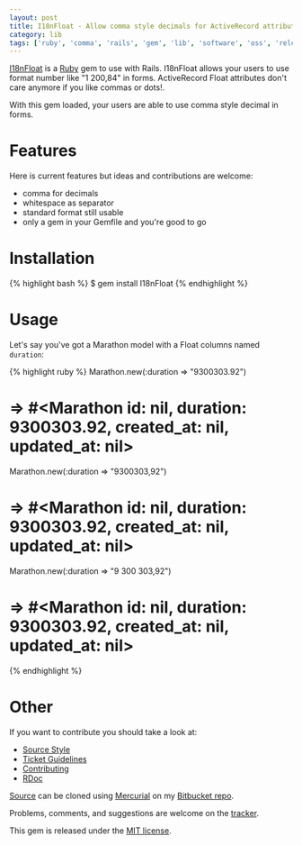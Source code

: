 ```yaml
---
layout: post
title: I18nFloat - Allow comma style decimals for ActiveRecord attributes
category: lib
tags: ['ruby', 'comma', 'rails', 'gem', 'lib', 'software', 'oss', 'release', 'decimal', 'float']
---
```


[I18nFloat](https://bitbucket.org/Bounga/i18nfloat/) is a [Ruby](http://www.ruby-lang.org) gem to use with Rails. I18nFloat allows your users to use format number like "1 200,84" in forms. ActiveRecord Float attributes don't care anymore if you like commas or dots!.

With this gem loaded, your users are able to use comma style decimal in forms.

Features
========

Here is current features but ideas and contributions are welcome:

- comma for decimals
- whitespace as separator
- standard format still usable
- only a gem in your Gemfile and you're good to go

Installation
============

{% highlight bash %}
$ gem install I18nFloat
{% endhighlight %}

Usage
=====

Let's say you've got a Marathon model with a Float columns named `duration`:

{% highlight ruby %}
Marathon.new(:duration => "9300303.92")
# => #<Marathon id: nil, duration: 9300303.92, created_at: nil, updated_at: nil>
Marathon.new(:duration => "9300303,92")
# => #<Marathon id: nil, duration: 9300303.92, created_at: nil, updated_at: nil>
Marathon.new(:duration => "9 300 303,92")
# => #<Marathon id: nil, duration: 9300303.92, created_at: nil, updated_at: nil>
{% endhighlight %}
  
Other
=====

If you want to contribute you should take a look at:

- [Source Style](http://www.bitbucket.org/Bounga/i18nfloat/wiki/SourceStyle)
- [Ticket Guidelines](http://www.bitbucket.org/Bounga/i18nfloat/wiki/TicketGuidelines)
- [Contributing](http://www.bitbucket.org/Bounga/i18nfloat/wiki/Contributing)
- [RDoc](http://rubydoc.info/gems/I18nFloat/)

[Source](http://www.bitbucket.org/Bounga/i18nfloat/src) can be cloned using [Mercurial](http://mercurial.selenic.com/) on my [Bitbucket repo](https://bitbucket.org/Bounga/i18nfloat).

Problems, comments, and suggestions are welcome on the [tracker](http://www.bitbucket.org/Bounga/i18nfloat/issues/new/).

This gem is released under the [MIT license](http://creativecommons.org/licenses/MIT/).